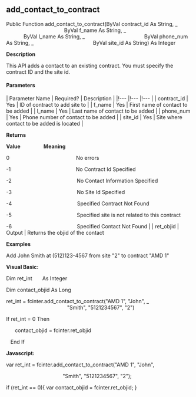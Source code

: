 add_contact_to_contract
-------------------------

Public Function add_contact_to_contract(ByVal contract_id As String, _
                                        ByVal f_name As String, _
                                        ByVal l_name As String, _
                                        ByVal phone_num As String, _
                                        ByVal site_id As String) As Integer

**Description**

This API adds a contact to an existing contract. You must specify the contract ID and the site id.

#### Parameters

| Parameter Name | Required? | Description |
|!--- |!--- |!--- |
| contract_id | Yes | ID of contract to add site to |
| f_name | Yes | First name of contact to be added |
| l_name | Yes | Last name of contact to be added |
| phone_num | Yes | Phone number of contact to be added |
| site_id | Yes | Site where contact to be added is located |

**Returns**

**Value**                **Meaning**

0                                              No errors

-1                                             No Contract Id Specified

-2                                             No Contact Information Specified

-3                                             No Site Id Specified

-4                                             Specified Contract Not Found

-5                                             Specified site is not related to this contract

-6                                             Specified Contact Not Found |
| ret_objid | Output | Returns the objid of the contact

**Examples**

 Add John Smith at (512)123-4567 from site "2" to contract "AMD 1"

**Visual Basic:**

Dim ret_int       As Integer

Dim contact_objid As Long

ret_int = fcinter.add_contact_to_contract("AMD 1", "John", _
                                          "Smith", "5121234567", "2")

 If ret_int = 0 Then

      contact_objid = fcinter.ret_objid

   End If

**Javascript:**

var ret_int = fcinter.add_contact_to_contract("AMD 1", "John",

                                       "Smith", "5121234567", "2");

 if (ret_int == 0){ var contact_objid = fcinter.ret_objid; }